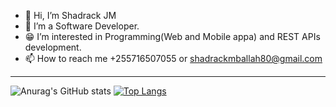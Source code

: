 - 👋 Hi, I’m Shadrack JM
- 👀 I’m a Software Developer.
- 😁 I’m interested in Programming(Web and Mobile appa) and REST APIs development.
- 📫 How to reach me +255716507055 or shadrackmballah80@gmail.com
---
 ![Anurag's GitHub stats](https://github-readme-stats.vercel.app/api?username=shadrackjm&show_icons=true)   [![Top Langs](https://github-readme-stats.vercel.app/api/top-langs/?username=shadrackjm&layout=compact)](https://github.com/shadrackjm/github-readme-stats)
<!---
shadrackjm/shadrackjm is a ✨ special ✨ repository because its `README.md` (this file) appears on your GitHub profile.
You can click the Preview link to take a look at your changes.
--->
